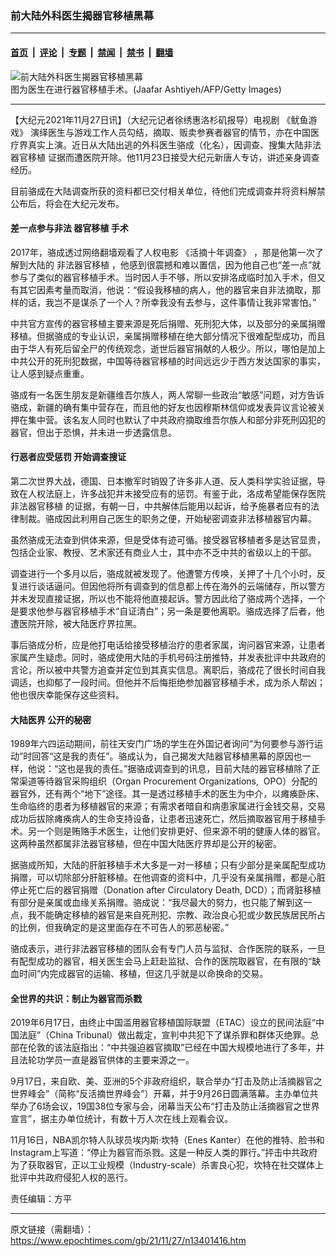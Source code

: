 ### 前大陆外科医生揭器官移植黑幕

---

#### [首页](../../../..?n13401416) &nbsp;|&nbsp; [评论](../../../../../epoch-comment?n13401416) &nbsp;|&nbsp; [专题](../../../../../epoch-special?n13401416) &nbsp;|&nbsp; [禁闻](../../../../../epoch-news?n13401416) &nbsp;|&nbsp; [禁书](../../../../../books?n13401416) &nbsp;|&nbsp; [翻墙](https://github.com/gfw-breaker/nogfw/blob/master/README.md?n13401416)


<div><img alt="前大陆外科医生揭器官移植黑幕" class="attachment-djy_600_400 size-djy_600_400 wp-post-image" src="https://i.epochtimes.com/assets/uploads/2021/11/id13401506-GettyImages-94918540-600x400.jpg"/>
<div class="caption">
 图为医生在进行器官移植手术。(Jaafar Ashtiyeh/AFP/Getty Images)
</div></div><hr/><div class="post_content" id="artbody" itemprop="articleBody">
 <!-- article content begin -->
 <p>
  【大纪元2021年11月27日讯】（大纪元记者徐绣惠洛杉矶报导）电视剧
  <ok href="https://www.epochtimes.com/gb/tag/%E3%80%8A%E9%B1%BF%E9%B1%BC%E6%B8%B8%E6%88%8F%E3%80%8B.html">
   《鱿鱼游戏》
  </ok>
  演绎医生与游戏工作人员勾结，摘取、贩卖参赛者器官的情节，亦在中国医疗界真实上演。近日从大陆出逃的外科医生骆成（化名），因调查、搜集大陆非法
  <ok href="https://www.epochtimes.com/gb/tag/%E5%99%A8%E5%AE%98%E7%A7%BB%E6%A4%8D.html">
   器官移植
  </ok>
  证据而遭医院开除。他11月23日接受大纪元新唐人专访，讲述亲身调查经历。
 </p>
 <p>
  目前骆成在大陆调查所获的资料都已交付相关单位，待他们完成调查并将资料解禁公布后，将会在大纪元发布。
 </p>
 <h4>
  差一点参与非法
  <ok href="https://www.epochtimes.com/gb/tag/%E5%99%A8%E5%AE%98%E7%A7%BB%E6%A4%8D.html">
   器官移植
  </ok>
  手术
 </h4>
 <p>
  2017年，骆成透过网络翻墙观看了人权电影
  <ok href="https://www.epochtimes.com/gb/tag/%E3%80%8A%E6%B4%BB%E6%91%98%E5%8D%81%E5%B9%B4%E8%B0%83%E6%9F%A5%E3%80%8B.html">
   《活摘十年调查》
  </ok>
  ，那是他第一次了解到大陆的
  <ok href="https://www.epochtimes.com/gb/tag/%E9%9D%9E%E6%B3%95%E5%99%A8%E5%AE%98%E7%A7%BB%E6%A4%8D.html">
   非法器官移植
  </ok>
  ，他感到很震撼和难以置信，因为他自己也“差一点”就参与了类似的器官移植手术。当时因人手不够，所以安排洛成临时加入手术，但又有其它因素考量而取消，他说：“假设我移植的病人，他的器官来自非法摘取，那样的话，我岂不是谋杀了一个人？所幸我没有去参与，这件事情让我非常害怕。”
 </p>
 <p>
  中共官方宣传的器官移植主要来源是死后捐赠、死刑犯大体，以及部分的亲属捐赠移植。但据骆成的专业认识，亲属捐赠移植在绝大部分情况下很难配型成功，而且由于华人有死后留全尸的传统观念，逝世后器官捐献的人极少。所以，哪怕是加上中共公开的死刑犯数据，中国等待器官移植的时间远远少于西方发达国家的事实，让人感到疑点重重。
 </p>
 <p>
  骆成有一名医生朋友是新疆维吾尔族人，两人常聊一些政治“敏感”问题，对方告诉骆成，新疆的确有集中营存在，而且他的好友也因穆斯林信仰或发表异议言论被关押在集中营。该名友人同时也默认了中共政府摘取维吾尔族人和部分非死刑囚犯的器官，但出于恐惧，并未进一步透露信息。
 </p>
 <h4>
  行恶者应受惩罚 开始调查搜证
 </h4>
 <p>
  第二次世界大战，德国、日本撤军时销毁了许多非人道、反人类科学实验证据，导致在人权法庭上，许多战犯并未接受应有的惩罚。有鉴于此，洛成希望能保存医院
  <ok href="https://www.epochtimes.com/gb/tag/%E9%9D%9E%E6%B3%95%E5%99%A8%E5%AE%98%E7%A7%BB%E6%A4%8D.html">
   非法器官移植
  </ok>
  的证据，有朝一日，中共解体后能用以起诉，给予施暴者应有的法律制裁。骆成因此利用自己医生的职务之便，开始秘密调查非法移植器官内幕。
 </p>
 <p>
  虽然骆成无法查到供体来源，但是受体有迹可循。接受器官移植者多是达官显贵，包括企业家、教授、艺术家还有商业人士，其中亦不乏中共的省级以上的干部。
 </p>
 <p>
  调查进行一个多月以后，骆成就被发现了。他遭警方传唤，关押了十几个小时，反复进行谈话逼问。但因他将所有调查到的信息都上传在海外的云端储存，所以警方并未发现直接证据，所以也不能将他直接起诉。警方因此给了骆成两个选择，一个是要求他参与器官移植手术“自证清白”；另一条是要他离职。骆成选择了后者，他遭医院开除，被大陆医疗界拉黑。
 </p>
 <p>
  事后骆成分析，应是他打电话给接受移植治疗的患者家属，询问器官来源，让患者家属产生疑虑。同时，骆成使用大陆的手机号码注册推特，并发表批评中共政府的言论，所以被中共警方追查并定位到其真实信息。离职后，骆成花了很长时间自我调适，也抑郁了一段时间。但他并不后悔拒绝参加器官移植手术，成为杀人帮凶；他也很庆幸能保存这些资料。
 </p>
 <h4>
  <ok href="https://www.epochtimes.com/gb/tag/%E5%A4%A7%E9%99%86%E5%8C%BB%E7%95%8C.html">
   大陆医界
  </ok>
  公开的秘密
 </h4>
 <p>
  1989年六四运动期间，前往天安门广场的学生在外国记者询问“为何要参与游行运动”时回答“这是我的责任”。骆成认为，自己揭发大陆器官移植黑幕的原因也一样，他说：“这也是我的责任。”据骆成调查到的讯息，目前大陆的器官移植除了正常渠道等待器官采购组织（Organ Procurement Organizations,  OPO）分配的器官外，还有两个“地下”途径。其一是透过移植手术的医生为中介，以瘫痪卧床、生命临终的患者为移植器官的来源；有需求者暗自和病患家属进行金钱交易，交易成功后拔除瘫痪病人的生命支持设备，让患者迅速死亡，然后摘取器官用于移植手术。另一个则是贿赂手术医生，让他们安排更好、但来源不明的健康人体的器官。这两种虽然都属非法器官移植，但在中国大陆医疗界却是公开的秘密。
 </p>
 <p>
  据骆成所知，大陆的肝脏移植手术大多是一对一移植；只有少部分是亲属配型成功捐赠，可以切除部分肝脏移植。在他调查的资料中，几乎没有亲属捐赠，都是心脏停止死亡后的器官捐赠（Donation after Circulatory Death, DCD）；而肾脏移植有部分是亲属或血缘关系捐赠。骆成说：“我尽最大的努力，也只能了解到这一点，我不能确定移植的器官是来自死刑犯、宗教、政治良心犯或少数民族居民所占的比例，但我确定的是这里面存在不可告人的邪恶秘密。”
 </p>
 <p>
  骆成表示，进行非法器官移植的团队会有专门人员与监狱、合作医院的联系，一旦有配型成功的器官，相关医生会马上赶赴监狱、合作的医院取器官，在有限的“缺血时间”内完成器官的运输、移植，但这几乎就是以命换命的交易。
 </p>
 <h4>
  全世界的共识：制止为器官而杀戮
 </h4>
 <p>
  2019年6月17日，由终止中国滥用器官移植国际联盟（ETAC）设立的民间法庭“中国法庭”（China Tribunal）做出裁定，宣判中共犯下了谋杀罪和群体灭绝罪。总部在伦敦的该法庭指出：“中共强迫器官摘取”已经在中国大规模地进行了多年，并且法轮功学员一直是器官供体的主要来源之一。
 </p>
 <p>
  9月17日，来自欧、美、亚洲的5个非政府组织，联合举办“打击及防止活摘器官之世界峰会”（简称“反活摘世界峰会”）开幕，并于9月26日圆满落幕。主办单位共举办了6场会议，19国38位专家与会，闭幕当天公布“打击及防止活摘器官之世界宣言”，据主办单位统计，有数十万人次在线上观看会议。
 </p>
 <p>
  11月16日，NBA凯尔特人队球员埃内斯‧坎特（Enes Kanter）在他的推特、脸书和Instagram上写道：“停止为器官而杀戮。这是一种反人类的罪行。”抨击中共政府为了获取器官，正以工业规模（Industry-scale）杀害良心犯，坎特在社交媒体上批评中共政府侵犯人权的恶行。
 </p>
 <p>
  责任编辑：方平
 </p>
 <!-- article content end -->
 <div id="below_article_ad">
 </div>
</div>


---

原文链接（需翻墙）：https://www.epochtimes.com/gb/21/11/27/n13401416.htm
